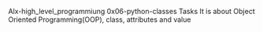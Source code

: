 Alx-high_level_programmiung
0x06-python-classes Tasks
It is about Object Oriented Programming(OOP), class, attributes and value
